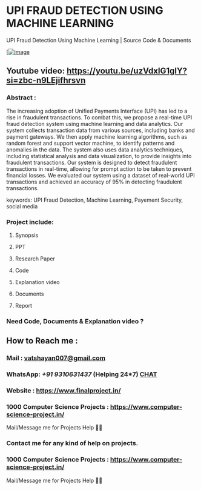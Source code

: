 # UPI FRAUD DETECTION USING MACHINE LEARNING
UPI Fraud Detection Using Machine Learning | Source Code & Documents

[[![image](https://github.com/user-attachments/assets/47fce75b-12ab-4032-85bf-4aade3417dc1)](https://github.com/Projects-Developer/UPI-FRAUD-DETECTION-USING-MACHINE-LEARNING/issues/1#issue-2747559323)

## Youtube video: https://youtu.be/uzVdxlG1gIY?si=zbc-n9LEjifhrsvn


### Abstract :

The increasing adoption of Unified Payments Interface (UPI) has led to a rise in fraudulent transactions. To combat this, we propose a real-time UPI fraud detection system using machine learning and data analytics. Our system collects transaction data from various sources, including banks and payment gateways. We then apply machine learning algorithms, such as random forest and support vector machine, to identify patterns and anomalies in the data. The system also uses data analytics techniques, including statistical analysis and data visualization, to provide insights into fraudulent transactions. Our system is designed to detect fraudulent transactions in real-time, allowing for prompt action to be taken to prevent financial losses. We evaluated our system using a dataset of real-world UPI transactions and achieved an accuracy of 95% in detecting fraudulent transactions.


keywords: UPI Fraud Detection, Machine Learning, Payement Security, social media

### Project include: 

1. Synopsis

2. PPT

3. Research Paper


4. Code

5. Explanation video

6. Documents

7. Report


### Need Code, Documents & Explanation video ? 

## How to Reach me :

### Mail : vatshayan007@gmail.com 

### WhatsApp: *+91 9310631437* (Helping 24*7) **[CHAT](https://wa.me/message/CHWN2AHCPMAZK1)** 

### Website : https://www.finalproject.in/

### 1000 Computer Science Projects : https://www.computer-science-project.in/

Mail/Message me for Projects Help 🙏🏻

### Contact me for any kind of help on projects.
### 1000 Computer Science Projects : https://www.computer-science-project.in/


Mail/Message me for Projects Help 🙏🏻

